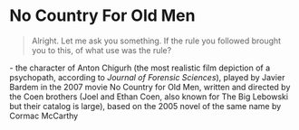 # No Country For Old Men

> Alright. Let me ask you something. If the rule you followed brought you to this, of what use was the rule?

\- the character of Anton Chigurh (the most realistic film depiction of a psychopath, according to *Journal of Forensic Sciences*), played by Javier Bardem in the 2007 movie No Country for Old Men, written and directed by the Coen brothers (Joel and Ethan Coen, also known for The Big Lebowski but their catalog is large), based on the 2005 novel of the same name by Cormac McCarthy